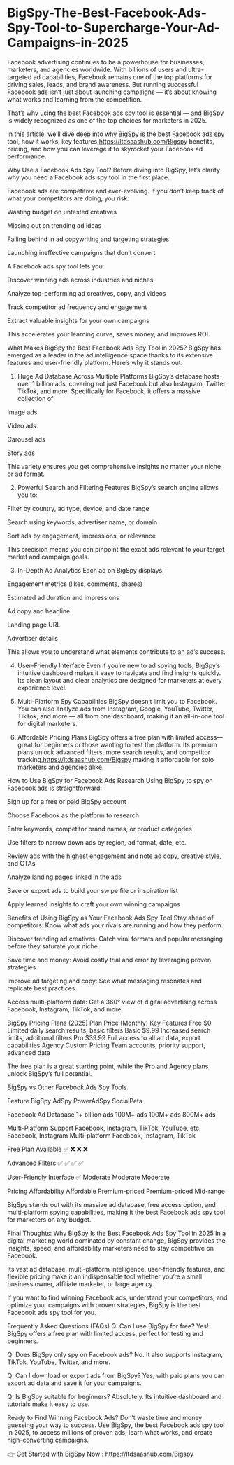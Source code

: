 # BigSpy-The-Best-Facebook-Ads-Spy-Tool-to-Supercharge-Your-Ad-Campaigns-in-2025


Facebook advertising continues to be a powerhouse for businesses, marketers, and agencies worldwide. With billions of users and ultra-targeted ad capabilities, Facebook remains one of the top platforms for driving sales, leads, and brand awareness. But running successful Facebook ads isn’t just about launching campaigns — it’s about knowing what works and learning from the competition.

That’s why using the best Facebook ads spy tool is essential — and BigSpy is widely recognized as one of the top choices for marketers in 2025.

In this article, we’ll dive deep into why BigSpy is the best Facebook ads spy tool, how it works, key features,https://ltdsaashub.com/Bigspy benefits, pricing, and how you can leverage it to skyrocket your Facebook ad performance.

Why Use a Facebook Ads Spy Tool?
Before diving into BigSpy, let’s clarify why you need a Facebook ads spy tool in the first place.

Facebook ads are competitive and ever-evolving. If you don’t keep track of what your competitors are doing, you risk:

Wasting budget on untested creatives

Missing out on trending ad ideas

Falling behind in ad copywriting and targeting strategies

Launching ineffective campaigns that don’t convert

A Facebook ads spy tool lets you:

Discover winning ads across industries and niches

Analyze top-performing ad creatives, copy, and videos

Track competitor ad frequency and engagement

Extract valuable insights for your own campaigns

This accelerates your learning curve, saves money, and improves ROI.

What Makes BigSpy the Best Facebook Ads Spy Tool in 2025?
BigSpy has emerged as a leader in the ad intelligence space thanks to its extensive features and user-friendly platform. Here’s why it stands out:

1. Huge Ad Database Across Multiple Platforms
BigSpy’s database hosts over 1 billion ads, covering not just Facebook but also Instagram, Twitter, TikTok, and more. Specifically for Facebook, it offers a massive collection of:

Image ads

Video ads

Carousel ads

Story ads

This variety ensures you get comprehensive insights no matter your niche or ad format.

2. Powerful Search and Filtering Features
BigSpy’s search engine allows you to:

Filter by country, ad type, device, and date range

Search using keywords, advertiser name, or domain

Sort ads by engagement, impressions, or relevance

This precision means you can pinpoint the exact ads relevant to your target market and campaign goals.

3. In-Depth Ad Analytics
Each ad on BigSpy displays:

Engagement metrics (likes, comments, shares)

Estimated ad duration and impressions

Ad copy and headline

Landing page URL

Advertiser details

This allows you to understand what elements contribute to an ad’s success.

4. User-Friendly Interface
Even if you’re new to ad spying tools, BigSpy’s intuitive dashboard makes it easy to navigate and find insights quickly. Its clean layout and clear analytics are designed for marketers at every experience level.

5. Multi-Platform Spy Capabilities
BigSpy doesn’t limit you to Facebook. You can also analyze ads from Instagram, Google, YouTube, Twitter, TikTok, and more — all from one dashboard, making it an all-in-one tool for digital marketers.

6. Affordable Pricing Plans
BigSpy offers a free plan with limited access—great for beginners or those wanting to test the platform. Its premium plans unlock advanced filters, more search results, and competitor tracking,https://ltdsaashub.com/Bigspy making it affordable for solo marketers and agencies alike.

How to Use BigSpy for Facebook Ads Research
Using BigSpy to spy on Facebook ads is straightforward:

Sign up for a free or paid BigSpy account

Choose Facebook as the platform to research

Enter keywords, competitor brand names, or product categories

Use filters to narrow down ads by region, ad format, date, etc.

Review ads with the highest engagement and note ad copy, creative style, and CTAs

Analyze landing pages linked in the ads

Save or export ads to build your swipe file or inspiration list

Apply learned insights to craft your own winning campaigns

Benefits of Using BigSpy as Your Facebook Ads Spy Tool
Stay ahead of competitors: Know what ads your rivals are running and how they perform.

Discover trending ad creatives: Catch viral formats and popular messaging before they saturate your niche.

Save time and money: Avoid costly trial and error by leveraging proven strategies.

Improve ad targeting and copy: See what messaging resonates and replicate best practices.

Access multi-platform data: Get a 360° view of digital advertising across Facebook, Instagram, TikTok, and more.

BigSpy Pricing Plans (2025)
Plan	Price (Monthly)	Key Features
Free	$0	Limited daily search results, basic filters
Basic	$9.99	Increased search limits, additional filters
Pro	$39.99	Full access to all ad data, export capabilities
Agency	Custom Pricing	Team accounts, priority support, advanced data

The free plan is a great starting point, while the Pro and Agency plans unlock BigSpy’s full potential.

BigSpy vs Other Facebook Ads Spy Tools

Feature	BigSpy	AdSpy	PowerAdSpy	SocialPeta

Facebook Ad Database	1+ billion ads	100M+ ads	100M+ ads	800M+ ads

Multi-Platform Support	Facebook, Instagram, TikTok, YouTube, etc.	Facebook, Instagram	Multi-platform	Facebook, Instagram, TikTok

Free Plan Available	✅	❌	❌	❌

Advanced Filters	✅	✅	✅	✅

User-Friendly Interface	✅	Moderate	Moderate	Moderate

Pricing Affordability	Affordable	Premium-priced	Premium-priced	Mid-range

BigSpy stands out with its massive ad database, free access option, and multi-platform spying capabilities, making it the best Facebook ads spy tool for marketers on any budget.

Final Thoughts: Why BigSpy Is the Best Facebook Ads Spy Tool in 2025
In a digital marketing world dominated by constant change, BigSpy provides the insights, speed, and affordability marketers need to stay competitive on Facebook.

Its vast ad database, multi-platform intelligence, user-friendly features, and flexible pricing make it an indispensable tool whether you’re a small business owner, affiliate marketer, or large agency.

If you want to find winning Facebook ads, understand your competitors, and optimize your campaigns with proven strategies, BigSpy is the best Facebook ads spy tool for you.

Frequently Asked Questions (FAQs)
Q: Can I use BigSpy for free?
Yes! BigSpy offers a free plan with limited access, perfect for testing and beginners.

Q: Does BigSpy only spy on Facebook ads?
No. It also supports Instagram, TikTok, YouTube, Twitter, and more.

Q: Can I download or export ads from BigSpy?
Yes, with paid plans you can export ad data and save it for your campaigns.

Q: Is BigSpy suitable for beginners?
Absolutely. Its intuitive dashboard and tutorials make it easy to use.

Ready to Find Winning Facebook Ads?
Don’t waste time and money guessing your way to success. Use BigSpy, the best Facebook ads spy tool in 2025, to access millions of proven ads, learn what works, and create high-converting campaigns.

👉 Get Started with BigSpy Now : https://ltdsaashub.com/Bigspy
